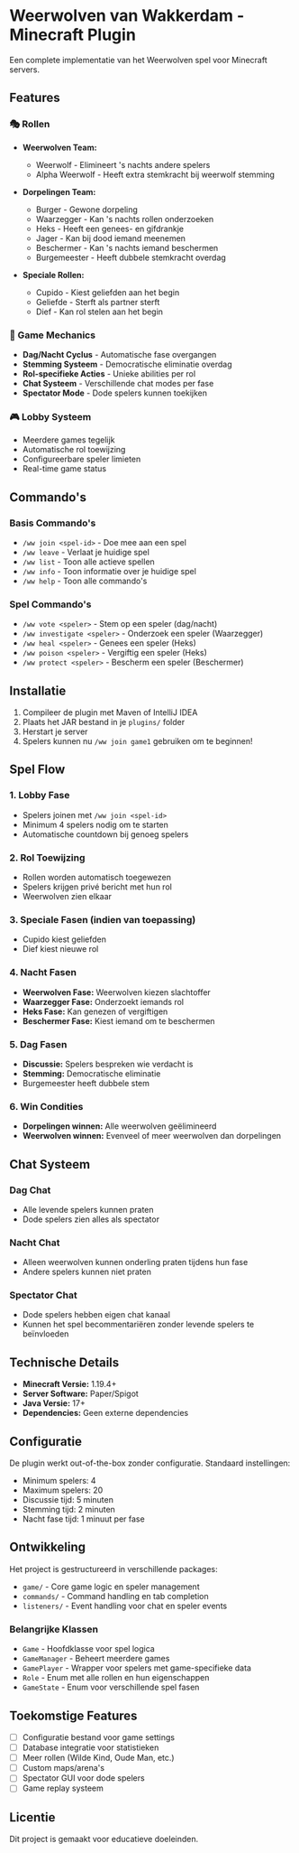 # Weerwolven van Wakkerdam - Minecraft Plugin

Een complete implementatie van het Weerwolven spel voor Minecraft servers.

## Features

### 🎭 Rollen
- **Weerwolven Team:**
  - Weerwolf - Elimineert 's nachts andere spelers
  - Alpha Weerwolf - Heeft extra stemkracht bij weerwolf stemming

- **Dorpelingen Team:**
  - Burger - Gewone dorpeling
  - Waarzegger - Kan 's nachts rollen onderzoeken
  - Heks - Heeft een genees- en gifdrankje
  - Jager - Kan bij dood iemand meenemen
  - Beschermer - Kan 's nachts iemand beschermen
  - Burgemeester - Heeft dubbele stemkracht overdag

- **Speciale Rollen:**
  - Cupido - Kiest geliefden aan het begin
  - Geliefde - Sterft als partner sterft
  - Dief - Kan rol stelen aan het begin

### 🌙 Game Mechanics
- **Dag/Nacht Cyclus** - Automatische fase overgangen
- **Stemming Systeem** - Democratische eliminatie overdag
- **Rol-specifieke Acties** - Unieke abilities per rol
- **Chat Systeem** - Verschillende chat modes per fase
- **Spectator Mode** - Dode spelers kunnen toekijken

### 🎮 Lobby Systeem
- Meerdere games tegelijk
- Automatische rol toewijzing
- Configureerbare speler limieten
- Real-time game status

## Commando's

### Basis Commando's
- `/ww join <spel-id>` - Doe mee aan een spel
- `/ww leave` - Verlaat je huidige spel
- `/ww list` - Toon alle actieve spellen
- `/ww info` - Toon informatie over je huidige spel
- `/ww help` - Toon alle commando's

### Spel Commando's
- `/ww vote <speler>` - Stem op een speler (dag/nacht)
- `/ww investigate <speler>` - Onderzoek een speler (Waarzegger)
- `/ww heal <speler>` - Genees een speler (Heks)
- `/ww poison <speler>` - Vergiftig een speler (Heks)
- `/ww protect <speler>` - Bescherm een speler (Beschermer)

## Installatie

1. Compileer de plugin met Maven of IntelliJ IDEA
2. Plaats het JAR bestand in je `plugins/` folder
3. Herstart je server
4. Spelers kunnen nu `/ww join game1` gebruiken om te beginnen!

## Spel Flow

### 1. Lobby Fase
- Spelers joinen met `/ww join <spel-id>`
- Minimum 4 spelers nodig om te starten
- Automatische countdown bij genoeg spelers

### 2. Rol Toewijzing
- Rollen worden automatisch toegewezen
- Spelers krijgen privé bericht met hun rol
- Weerwolven zien elkaar

### 3. Speciale Fasen (indien van toepassing)
- Cupido kiest geliefden
- Dief kiest nieuwe rol

### 4. Nacht Fasen
- **Weerwolven Fase:** Weerwolven kiezen slachtoffer
- **Waarzegger Fase:** Onderzoekt iemands rol
- **Heks Fase:** Kan genezen of vergiftigen
- **Beschermer Fase:** Kiest iemand om te beschermen

### 5. Dag Fasen
- **Discussie:** Spelers bespreken wie verdacht is
- **Stemming:** Democratische eliminatie
- Burgemeester heeft dubbele stem

### 6. Win Condities
- **Dorpelingen winnen:** Alle weerwolven geëlimineerd
- **Weerwolven winnen:** Evenveel of meer weerwolven dan dorpelingen

## Chat Systeem

### Dag Chat
- Alle levende spelers kunnen praten
- Dode spelers zien alles als spectator

### Nacht Chat
- Alleen weerwolven kunnen onderling praten tijdens hun fase
- Andere spelers kunnen niet praten

### Spectator Chat
- Dode spelers hebben eigen chat kanaal
- Kunnen het spel becommentariëren zonder levende spelers te beïnvloeden

## Technische Details

- **Minecraft Versie:** 1.19.4+
- **Server Software:** Paper/Spigot
- **Java Versie:** 17+
- **Dependencies:** Geen externe dependencies

## Configuratie

De plugin werkt out-of-the-box zonder configuratie. Standaard instellingen:
- Minimum spelers: 4
- Maximum spelers: 20
- Discussie tijd: 5 minuten
- Stemming tijd: 2 minuten
- Nacht fase tijd: 1 minuut per fase

## Ontwikkeling

Het project is gestructureerd in verschillende packages:
- `game/` - Core game logic en speler management
- `commands/` - Command handling en tab completion
- `listeners/` - Event handling voor chat en speler events

### Belangrijke Klassen
- `Game` - Hoofdklasse voor spel logica
- `GameManager` - Beheert meerdere games
- `GamePlayer` - Wrapper voor spelers met game-specifieke data
- `Role` - Enum met alle rollen en hun eigenschappen
- `GameState` - Enum voor verschillende spel fasen

## Toekomstige Features

- [ ] Configuratie bestand voor game settings
- [ ] Database integratie voor statistieken
- [ ] Meer rollen (Wilde Kind, Oude Man, etc.)
- [ ] Custom maps/arena's
- [ ] Spectator GUI voor dode spelers
- [ ] Game replay systeem

## Licentie

Dit project is gemaakt voor educatieve doeleinden.
